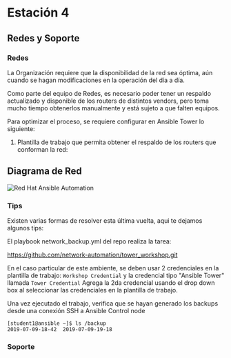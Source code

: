 # Estación 4
## Redes y Soporte

### Redes

La Organización requiere que la disponibilidad de la red sea óptima, aún cuando se hagan modificaciones en la operación del día a día.

Como parte del equipo de Redes, es necesario poder tener un respaldo actualizado y disponible de los routers de distintos vendors, pero toma mucho tiempo obtenerlos manualmente y está sujeto a que falten equipos.

Para optimizar el proceso, se requiere configurar en Ansible Tower lo siguiente:

1. Plantilla de trabajo que permita obtener el respaldo de los routers que conforman la red:
## Diagrama de Red
![Red Hat Ansible Automation](network_diagram.png)



### Tips

Existen varias formas de resolver esta última vuelta, aqui te dejamos algunos tips:


El playbook network_backup.yml del repo realiza la tarea:

https://github.com/network-automation/tower_workshop.git 


En el caso particular de este ambiente, se deben usar 2 credenciales en la plantilla de trabajo: ```Workshop Credential``` y la credencial tipo "Ansible Tower" llamada ```Tower Credential```
Agrega la 2da credencial usando el drop down box al seleccionar las credenciales en la plantilla de trabajo.


Una vez ejecutado el trabajo, verifica que se hayan generado los backups desde una conexión SSH a Ansible Control node


   ```
   [student1@ansible ~]$ ls /backup
   2019-07-09-18-42  2019-07-09-19-18
   ```

### Soporte
